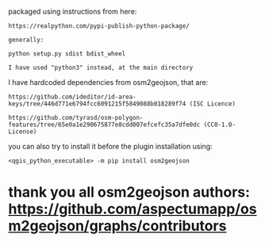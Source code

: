 packaged using instructions from here:


    https://realpython.com/pypi-publish-python-package/

    generally:

    python setup.py sdist bdist_wheel

    I have used "python3" instead, at the main directory

I have hardcoded dependencies from osm2geojson, that are:
    
    https://github.com/ideditor/id-area-keys/tree/446d771e6794fcc6091215f5849088b018289f74 (ISC Licence)

    https://github.com/tyrasd/osm-polygon-features/tree/65e0a1e290675877e8cdd007efcefc35a7dfe0dc (CC0-1.0-License)

you can also try to install it before the plugin installation using:

    <qgis_python_executable> -m pip install osm2geojson

# thank you  all osm2geojson authors: https://github.com/aspectumapp/osm2geojson/graphs/contributors 
